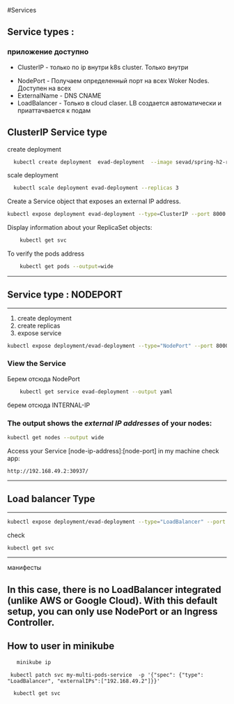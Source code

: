 #Services 


## Service types :
 ### приложение доступно 
 * СlusterIP     - только по ip внутри k8s cluster. Только внутри 
 - NodePort      - Получaем определенный порт на всех Woker Nodes. Доступен на всех 
 - ExternalName  - DNS CNAME
 - LoadBalancer  - Только в cloud claser. LB создается автоматически и приаттачвается к подам 

## СlusterIP  Service type  
 create deployment 
```bash
  kubectl create deployment  evad-deployment  --image sevad/spring-h2-rest:v1.0.1
 ```
   
  scale deployment 
```bash
  kubectl scale deployment evad-deployment --replicas 3 
```

Create a Service object that exposes an external IP address.
```bash
kubectl expose deployment evad-deployment --type=ClusterIP --port 8000
```

Display information about your ReplicaSet objects:
```bash
    kubectl get svc
```

To verify the pods address 
```bash
    kubectl get pods --output=wide
```

-------------------------------------------
## Service type : NODEPORT
-------------------------------------------
 1. create deployment 
 2. create replicas
 3. expose service  
```bash
kubectl expose deployment/evad-deployment --type="NodePort" --port 8000
```

### View the Service
Берем отсюда NodePort
```bash
    kubectl get service evad-deployment --output yaml
```
берем отсюда INTERNAL-IP 
### The output shows the **_external IP addresses_** of your nodes:
```bash
kubectl get nodes --output wide
```

Access your Service
[node-ip-address]:[node-port]
 in my machine 
check app: 
```http request
http://192.168.49.2:30937/
```
----------------------------------------------------------------
## Load balancer Type 
-------------------------------------------
```bash
kubectl expose deployment/evad-deployment --type="LoadBalancer" --port 8000
```

check
```bash
kubectl get svc
```

--------------------------------------
манифесты 

In this case, there is no LoadBalancer integrated (unlike AWS or Google Cloud). With this default setup, you can only use NodePort or an Ingress Controller.
---------------

## How to user in minikube 
```bash
   minikube ip 
```

```
 kubectl patch svc my-multi-pods-service  -p '{"spec": {"type": "LoadBalancer", "externalIPs":["192.168.49.2"]}}'
```
```bash
  kubectl get svc
```